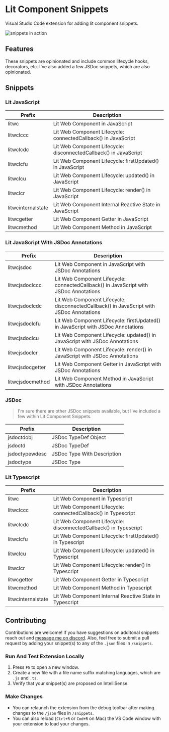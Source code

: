 # Lit Component Snippets

Visual Studio Code extension for adding lit component snippets.

![snippets in action](https://res.cloudinary.com/ddlhtsgmp/video/upload/v1752985509/lit-component-snippets.gif)

## Features

These snippets are opinionated and include common lifecycle hooks, decorators, etc. I've also added a few JSDoc snippets, which are also opinionated.

## Snippets

### Lit JavaScript

| Prefix             | Description                                                       |
|--------------------|-------------------------------------------------------------------|
| litwc              | Lit Web Component in JavaScript                                   |
| litwclccc          | Lit Web Component Lifecycle: connectedCallback() in JavaScript    |
| litwclcdc          | Lit Web Component Lifecycle: disconnectedCallback() in JavaScript |
| litwclcfu          | Lit Web Component Lifecycle: firstUpdated() in JavaScript         |
| litwclcu           | Lit Web Component Lifecycle: updated() in JavaScript              |
| litwclcr           | Lit Web Component Lifecycle: render() in JavaScript               |
| litwcinternalstate | Lit Web Component Internal Reactive State in JavaScript           |
| litwcgetter        | Lit Web Component Getter in JavaScript                            |
| litwcmethod        | Lit Web Component Method in JavaScript                            |

### Lit JavaScript With JSDoc Annotations

| Prefix           | Description                                                                              |
|------------------|------------------------------------------------------------------------------------------|
| litwcjsdoc       | Lit Web Component in JavaScript with JSDoc Annotations                                   |
| litwcjsdoclccc   | Lit Web Component Lifecycle: connectedCallback() in JavaScript with JSDoc Annotations    |
| litwcjsdoclcdc   | Lit Web Component Lifecycle: disconnectedCallback() in JavaScript with JSDoc Annotations |
| litwcjsdoclcfu   | Lit Web Component Lifecycle: firstUpdated() in JavaScript with JSDoc Annotations         |
| litwcjsdoclcu    | Lit Web Component Lifecycle: updated() in JavaScript with JSDoc Annotations              |
| litwcjsdoclcr    | Lit Web Component Lifecycle: render() in JavaScript with JSDoc Annotations               |
| litwcjsdocgetter | Lit Web Component Getter in JavaScript with JSDoc Annotations                            |
| litwcjsdocmethod | Lit Web Component Method in JavaScript with JSDoc Annotations                            |

### JSDoc

> I'm sure there are other JSDoc snippets available, but I've included a few within Lit Component Snippets.

| Prefix         | Description                 |
|----------------|-----------------------------|
| jsdoctdobj     | JSDoc TypeDef Object        |
| jsdoctd        | JSDoc TypeDef               |
| jsdoctypewdesc | JSDoc Type With Description |
| jsdoctype      | JSDoc Type                  |

### Lit Typescript

| Prefix             | Description                                                       |
|--------------------|-------------------------------------------------------------------|
| litwc              | Lit Web Component in Typescript                                   |
| litwclccc          | Lit Web Component Lifecycle: connectedCallback() in Typescript    |
| litwclcdc          | Lit Web Component Lifecycle: disconnectedCallback() in Typescript |
| litwclcfu          | Lit Web Component Lifecycle: firstUpdated() in Typescript         |
| litwclcu           | Lit Web Component Lifecycle: updated() in Typescript              |
| litwclcr           | Lit Web Component Lifecycle: render() in Typescript               |
| litwcgetter        | Lit Web Component Getter in Typescript                            |
| litwcmethod        | Lit Web Component Method in Typescript                            |
| litwcinternalstate | Lit Web Component Internal Reactive State in Typescript           |

## Contributing

Contributions are welcome! If you have suggestions on additonal snippets reach out and [message me on discord](https://discordapp.com/users/805262289119739924). Also, feel free to submit a pull request by adding your snippet(s) to any of the `.json` files in `/snippets`.

### Run And Test Extension Locally

1. Press `F5` to open a new window.
2. Create a new file with a file name suffix matching languages, which are `.js` and `.ts`.
3. Verify that your snippet(s) are proposed on IntelliSense.

### Make Changes

- You can relaunch the extension from the debug toolbar after making changes to the `/json` files in `/snippets`.
- You can also reload (`Ctrl+R` or `Cmd+R` on Mac) the VS Code window with your extension to load your changes.

